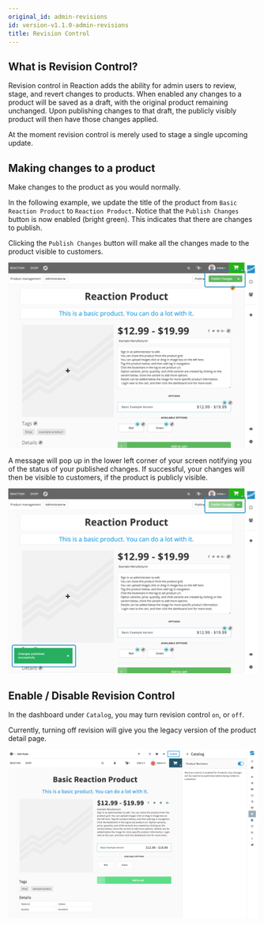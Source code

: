 ```yaml
---
original_id: admin-revisions
id: version-v1.1.0-admin-revisions
title: Revision Control
---
```


## What is Revision Control?

Revision control in Reaction adds the ability for admin users to review, stage, and revert changes to products. When enabled any changes to a product will be saved as a draft, with the original product remaining unchanged. Upon publishing changes to that draft, the publicly visibly product will then have those changes applied.

At the moment revision control is merely used to stage a single upcoming update.

## Making changes to a product

Make changes to the product as you would normally.

In the following example, we update the title of the product from `Basic Reaction Product` to `Reaction Product`. Notice that the `Publish Changes` button is now enabled (bright green). This indicates that there are changes to publish.

Clicking the `Publish Changes` button will make all the changes made to the product visible to customers.

![](/assets/admin-product-revision-publish.png "Publish Product Draft")

A message will pop up in the lower left corner of your screen notifying you of the status of your published changes. If successful, your changes will then be visible to customers, if the product is publicly visible.

![](/assets/admin-product-revision-publish-success.png "Publish Product Success")

## Enable / Disable Revision Control

In the dashboard under `Catalog`, you may turn revision control `on`, or `off`.

Currently, turning off revision will give you the legacy version of the product detail page.

![](/assets/admin-catalog-revision-settings.png "Catalog Revision Settings")
